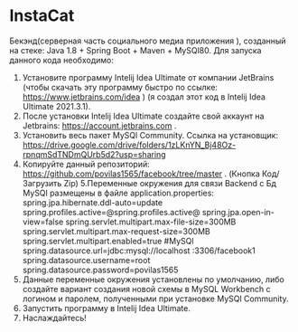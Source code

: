 # InstaCat
Бекэнд(серверная часть cоциального медиа приложения ), созданный на стеке: Java 1.8 + Spring Boot + Maven + MySQl80. Для запуска данного кода необходимо:

1. Установите программу Intelij Idea Ultimate от компании JetBrains (чтобы скачать эту программу быстро по ссылке: https://www.jetbrains.com/idea ) (я создал этот код в Intelij Idea Ultimate 2021.3.1).
2. После установки Intelij Idea Ultimate создайте свой аккаунт на Jetbrains: https://account.jetbrains.com .
3. Установить весь пакет MySQl Community. Ссылка на установщик: https://drive.google.com/drive/folders/1zLKnYN_Bj48Oz-rpnqmSdTNDmQUrb5d2?usp=sharing
4. Копируйте данный репозиторий: https://github.com/povilas1565/facebook/tree/master . (Кнопка Код/Загрузить Zip)
5.Переменные окружения для связи Backend с Бд MySQl размещены в файле application.properties: 
spring.jpa.hibernate.ddl-auto=update 
spring.profiles.active=@spring.profiles.active@ 
spring.jpa.open-in-view=false spring.servlet.multipart.max-file-size=300MB 
spring.servlet.multipart.max-request-size=300MB spring.servlet.multipart.enabled=true 
#MySQl spring.datasource.url=jdbc:mysql://localhost :3306/facebook1 
spring.datasource.username=root spring.datasource.password=povilas1565
6. Данные переменные окружения установлены по умолчанию, либо создайте вариант создания новой схемы в MySQL Workbench c логином и паролем, полученными при установке MySQl Community.
7. Запустить программу в Intelij Idea Ultimate.
8. Наслаждайтесь!
